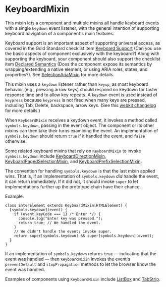 # KeyboardMixin

This mixin lets a component and multiple mixins all handle keyboard events with
a single `keydown` event listener, with the general intention of supporting
keyboard navigation of a component's main features.

Keyboard support is an important aspect of supporting universal access, as
covered in the Gold Standard checklist item [Keyboard
Support](https://github.com/webcomponents/gold-standard/wiki/Keyboard-Support)
(Can you use the basic aspects of component exclusively with the keyboard?)
Along with supporting the keyboard, your component should also support the
checklist item [Declared
Semantics](https://github.com/webcomponents/gold-standard/wiki/Declared-Semantics)
(Does the component expose its semantics by wrapping/extending a native element,
or using ARIA roles, states, and properties?). See
[SelectionAriaMixin](SelectionAriaMixin) for more details.

This mixin uses a `keydown` listener rather than `keyup`, as most keyboard
behavior (e.g., pressing arrow keys) should respond on keydown for faster
response time and to allow key repeats. A `keydown` event is used instead of
`keypress` because `keypress` is not fired when many keys are pressed, including
Tab, Delete, backspace, arrow keys. (See this [webkit
changelog](https://lists.webkit.org/pipermail/webkit-dev/2007-December/002992.html)
for more details.)

When `KeyboardMixin` receives a keydown event, it invokes a method called
`symbols.keydown`, passing in the event object. The component or its other
mixins can then take their turns examining the event. An implementation of
`symbols.keydown` should return `true` if it handled the event, and `false`
otherwise.

Some related keyboard mixins that rely on `KeyboardMixin` to invoke
`symbols.keydown` include [KeyboardDirectionMixin](KeyboardDirectionMixin),
[KeyboardPagedSelectionMixin](KeyboardPagedSelectionMixin), and
[KeyboardPrefixSelectionMixin](KeyboardPrefixSelectionMixin).

The convention for handling `symbols.keydown` is that the last mixin applied
wins. That is, if an implementation of `symbols.keydown` *did* handle the event,
it can return immediately. If it did not, it should invoke `super` to let
implementations further up the prototype chain have their chance.

Example:

    class EnterElement extends KeyboardMixin(HTMLElement) {
      [symbols.keydown](event) {
        if (event.keyCode === 13 /* Enter */) {
          console.log("Enter key was pressed.");
          return true; // We handled the event.
        }
        // We didn't handle the event; invoke super.
        return super[symbols.keydown] && super[symbols.keydown](event);
      }
    }

If an implementation of `symbols.keydown` returns `true` — indicating that the
event was handled — then `KeyboardMixin` invokes the event's `preventDefault`
and `stopPropagation` methods to let the browser know the event was handled.

Examples of components using `KeyboardMixin` include
[ListBox](ListBox) and [TabStrip](TabStrip).
